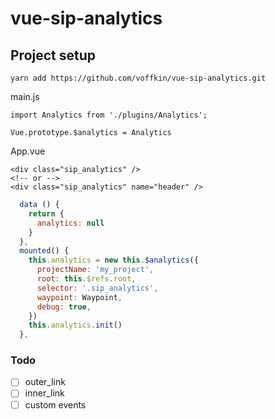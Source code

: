 # vue-sip-analytics

## Project setup
```
yarn add https://github.com/voffkin/vue-sip-analytics.git
```

main.js
```
import Analytics from './plugins/Analytics';

Vue.prototype.$analytics = Analytics

```

App.vue
```vue
<div class="sip_analytics" />
<!-- or -->
<div class="sip_analytics" name="header" />
```

```js
  data () {
    return {
      analytics: null
    }
  },
  mounted() {
    this.analytics = new this.$analytics({
      projectName: 'my_project',
      root: this.$refs.root,
      selector: '.sip_analytics',
      waypoint: Waypoint,
      debug: true,
    })
    this.analytics.init()
  },
```

### Todo

- [ ] outer_link
- [ ] inner_link
- [ ] custom events